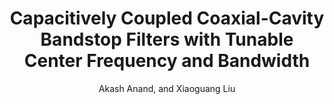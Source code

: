 ---
type: conference
title: Capacitively Coupled Coaxial-Cavity Bandstop Filters with Tunable Center Frequency and Bandwidth
author: Akash Anand, and Xiaoguang Liu
journal:
volume:
number:
year: 2015
month: May.
doi: 10.1109/MWSYM.2015.7167148
pages:
publisher:
booktitle: IEEE MTT-S International Microwave Symposium (IMS)
note: 
sort_key: 201505
bib_key: aanand2015
topic: tunable-filter
---